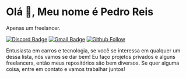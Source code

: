 # Olá 👋, Meu nome é Pedro Reis

Apenas um freelancer.

[![Discord Badge](https://img.shields.io/badge/Discord-DoutorWaze%238659-ffff00)](DoutorWaze#8659) 
[![Gmail Badge](https://img.shields.io/badge/-pedroandradereis2007@gmail.com-ffff00?style=flat-square&logo=Gmail&logoColor=white&link=mailto:pedroandradereis2007@gmail.com)](mailto:pedroandradereis2007@gmail.com)
[![Github Follow](https://img.shields.io/github/followers/queendeveloperbr?style=social)](https://github.com/queendeveloperbr)

Entusiasta em carros e tecnologia, se você se interessa em qualquer um dessa lista, nós vamos se dar bem!
Eu faço projetos privados e alguns freelancers, então meus repositórios são bem diversos.
Se quer alguma coisa, entre em contato e vamos trabalhar juntos!
